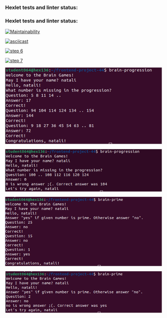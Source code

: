 ### Hexlet tests and linter status:
### Hexlet tests and linter status:
[![Maintainability](https://api.codeclimate.com/v1/badges/2d89c6e7b77180a27af2/maintainability)](https://codeclimate.com/github/xxinxl/frontend-project-44/maintainability)

[![asciicast](https://asciinema.org/a/rLWrWHdKRmv0xvjEaAu1ZjIzE.svg)](https://asciinema.org/a/rLWrWHdKRmv0xvjEaAu1ZjIzE)

[![step 6](https://asciinema.org/a/Zz7mNCwISxyNaK6f4riJsNrOJ.svg)](https://asciinema.org/a/Zz7mNCwISxyNaK6f4riJsNrOJ)

[![step 7](https://asciinema.org/a/xTQsNY8w3iiP3bkBHdZtztLbf.svg)](https://asciinema.org/a/xTQsNY8w3iiP3bkBHdZtztLbf)

![step 8](https://github.com/xxinxl/frontend-project-44/blob/main/step8.png)

![step 8 - wrong](https://github.com/xxinxl/frontend-project-44/blob/main/step8-wrong.png)

![step 9](https://github.com/xxinxl/frontend-project-44/blob/main/step9.png)

![step 9 - wrong](https://github.com/xxinxl/frontend-project-44/blob/main/step9-wrong.png)
